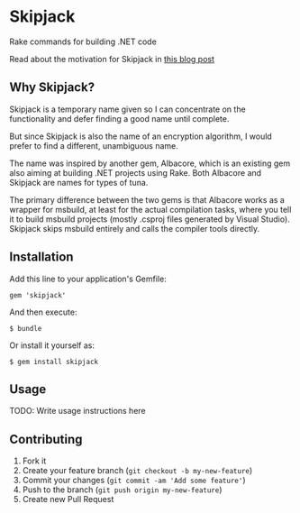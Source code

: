 # Skipjack

Rake commands for building .NET code

Read about the motivation for Skipjack in [this blog post][1]

## Why Skipjack?

Skipjack is a temporary name given so I can concentrate on the functionality
and defer finding a good name until complete.

But since Skipjack is also the name of an encryption algorithm, I would prefer
to find a different, unambiguous name.

The name was inspired by another gem, Albacore, which is an existing gem also
aiming at building .NET projects using Rake. Both Albacore and Skipjack are
names for types of tuna.

The primary difference between the two gems is that Albacore works as a wrapper
for msbuild, at least for the actual compilation tasks, where you tell it to
build msbuild projects (mostly .csproj files generated by Visual Studio).
Skipjack skips msbuild entirely and calls the compiler tools directly.

## Installation

Add this line to your application's Gemfile:

    gem 'skipjack'

And then execute:

    $ bundle

Or install it yourself as:

    $ gem install skipjack

## Usage

TODO: Write usage instructions here

## Contributing

1. Fork it
2. Create your feature branch (`git checkout -b my-new-feature`)
3. Commit your changes (`git commit -am 'Add some feature'`)
4. Push to the branch (`git push origin my-new-feature`)
5. Create new Pull Request

[1]: http://stroiman.com/software/dotnet/liberate-yourself-from-vs-project-files/

